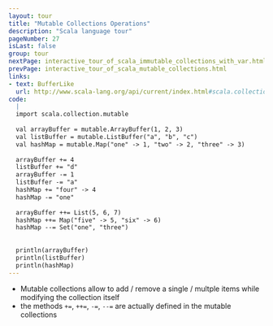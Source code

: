 ```yaml
---
layout: tour
title: "Mutable Collections Operations"
description: "Scala language tour"
pageNumber: 27
isLast: false
group: tour
nextPage: interactive_tour_of_scala_immutable_collections_with_var.html
prevPage: interactive_tour_of_scala_mutable_collections.html
links:
- text: BufferLike
  url: http://www.scala-lang.org/api/current/index.html#scala.collection.mutable.BufferLike
code:
  |
  import scala.collection.mutable  
  
  val arrayBuffer = mutable.ArrayBuffer(1, 2, 3)   
  val listBuffer = mutable.ListBuffer("a", "b", "c")  
  val hashMap = mutable.Map("one" -> 1, "two" -> 2, "three" -> 3)  
  
  arrayBuffer += 4  
  listBuffer += "d"  
  arrayBuffer -= 1  
  listBuffer -= "a"  
  hashMap += "four" -> 4  
  hashMap -= "one"  
  
  arrayBuffer ++= List(5, 6, 7)  
  hashMap ++= Map("five" -> 5, "six" -> 6)  
  hashMap --= Set("one", "three")  
  
  
  println(arrayBuffer)  
  println(listBuffer)  
  println(hashMap)  
---
```


- Mutable collections allow to add / remove a single / multple items while modifying the collection itself 
- the methods  `+=`,  `++=`, `-=`, `--=` are actually defined in the mutable collections 
